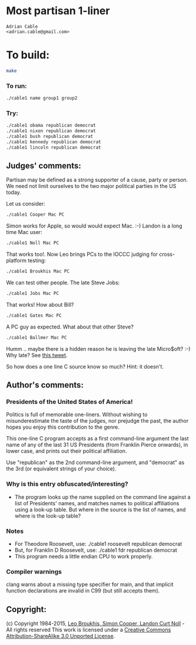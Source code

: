 # Most partisan 1-liner

    Adrian Cable  
    <adrian.cable@gmail.com>  

# To build:

```sh
make
```

### To run:

```sh
./cable1 name group1 group2
```

### Try:

```sh
./cable1 obama republican democrat
./cable1 nixon republican democrat
./cable1 bush republican democrat
./cable1 kennedy republican democrat
./cable1 lincoln republican democrat
```

## Judges' comments:

Partisan may be defined as a strong supporter of a cause, party or person.
We need not limit ourselves to the two major political parties in the US today.

Let us consider:

```sh
./cable1 Cooper Mac PC
```

Simon works for Apple, so would would expect Mac.  :-)
Landon is a long time Mac user:

```sh
./cable1 Noll Mac PC
```

That works too!.  Now Leo brings PCs to the IOCCC judging for cross-platform
testing:

```sh
./cable1 Broukhis Mac PC
```

We can test other people.  The late Steve Jobs:

```sh
./cable1 Jobs Mac PC
```

That works!  How about Bill?

```sh
./cable1 Gates Mac PC
```

A PC guy as expected.  What about that other Steve?

```sh
./cable1 Ballmer Mac PC
```

Humm .. maybe there is a hidden reason he is leaving the late Micro$oft? :-)
Why late?  See [this tweet](https://twitter.com/landonnoll/status/401582967123742720).

So how does a one line C source know so much?  Hint: it doesn't.

## Author's comments:

### Presidents of the United States of America!

Politics is full of memorable one-liners. Without wishing to misunderestimate the taste of the judges, nor prejudge the past, the author hopes you enjoy this contribution to the genre.

This one-line C program accepts as a first command-line argument the last name of any of the last 31 US Presidents (from Franklin Pierce onwards), in lower case, and prints out their political affiliation.

Use "republican" as the 2nd command-line argument, and "democrat" as the 3rd (or equivalent strings of your choice).

### Why is this entry obfuscated/interesting?

- The program looks up the name supplied on the command line against a list of Presidents' names, and matches names to political affiliations using a look-up table. But where in the source is the list of names, and where is the look-up table?

### Notes

- For Theodore Roosevelt, use: ./cable1 roosevelt republican democrat
- But, for Franklin D Roosevelt, use: ./cable1 fdr republican democrat
- This program needs a little endian CPU to work properly.

### Compiler warnings

clang warns about a missing type specifier for main, and that implicit function declarations are invalid in C99 (but still accepts them).

## Copyright:

(c) Copyright 1984-2015, [Leo Broukhis, Simon Cooper, Landon Curt Noll][judges] - All rights reserved
This work is licensed under a [Creative Commons Attribution-ShareAlike 3.0 Unported License][cc].

[judges]: http://www.ioccc.org/judges.html
[cc]: http://creativecommons.org/licenses/by-sa/3.0/
